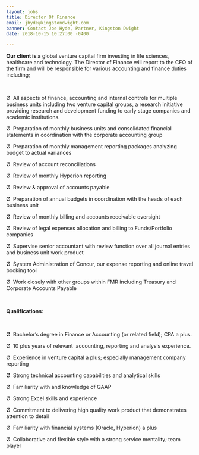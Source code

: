 ```yaml
---
layout: jobs
title: Director Of Finance
email: jhyde@kingstondwight.com
banner: Contact Joe Hyde, Partner, Kingston Dwight
date: 2018-10-15 10:27:00 -0400

---
```

**Our client is a** global venture capital firm investing in life sciences, healthcare and technology. The Director of Finance will report to the CFO of the firm and will be responsible for various accounting and finance duties including;

 

Ø  All aspects of finance, accounting and internal controls for multiple business units including two venture capital groups, a research initiative providing research and development funding to early stage companies and academic institutions.

Ø  Preparation of monthly business units and consolidated financial statements in coordination with the corporate accounting group 

Ø  Preparation of monthly management reporting packages analyzing budget to actual variances 

Ø  Review of account reconciliations 

Ø  Review of monthly Hyperion reporting 

Ø  Review & approval of accounts payable 

Ø  Preparation of annual budgets in coordination with the heads of each business unit 

Ø  Review of monthly billing and accounts receivable oversight 

Ø  Review of legal expenses allocation and billing to Funds/Portfolio companies 

Ø  Supervise senior accountant with review function over all journal entries and business unit work product 

Ø  System Administration of Concur, our expense reporting and online travel booking tool 

Ø  Work closely with other groups within FMR including Treasury and Corporate Accounts Payable 

 

**Qualifications:** 

 

Ø  Bachelor’s degree in Finance or Accounting (or related field); CPA a plus.

Ø  10 plus years of relevant  accounting, reporting and analysis experience. 

Ø  Experience in venture capital a plus; especially management company reporting 

Ø  Strong technical accounting capabilities and analytical skills 

Ø  Familiarity with and knowledge of GAAP 

Ø  Strong Excel skills and experience 

Ø  Commitment to delivering high quality work product that demonstrates attention to detail 

Ø  Familiarity with financial systems (Oracle, Hyperion) a plus 

Ø  Collaborative and flexible style with a strong service mentality; team player 

 